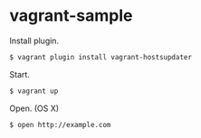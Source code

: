 # vagrant-sample

Install plugin.

```sh
$ vagrant plugin install vagrant-hostsupdater
```

Start.

```sh
$ vagrant up
```

Open. (OS X)

```sh
$ open http://example.com
```
